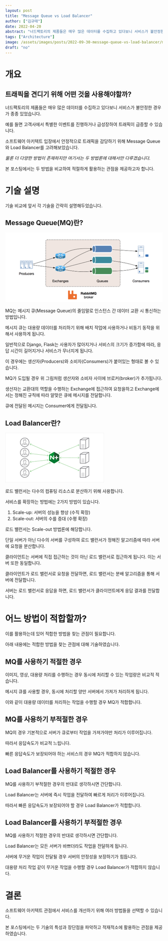 ```yaml
---
layout: post
title: "Message Queue vs Load Balancer"
author: ["김규태"]
date: 2022-04-20
abstract: "너드팩토리의 제품들은 매우 많은 데이터를 수집하고 있다보니 서비스가 불안정한 경우가 종종 있었습니다. 예를 들면 고객사에서 특별한 이벤트를 진행하거나 급성장하여 트래픽이 급증할 수 있습니다. 소프트웨어 아키텍트 입장에서 안정적으로 트래픽을 감당하기 위해 Message Queue와 Load Balancer를 고려해보았습니다."
tags: ["Architecture"]
image: /assets/images/posts/2022-09-30-message-queue-vs-load-balancer/message-queue.png
draft: "no"
---
```


# 개요

## 트래픽을 견디기 위해 어떤 것을 사용해야할까?

너드팩토리의 제품들은 매우 많은 데이터를 수집하고 있다보니 서비스가 불안정한 경우가 종종 있었습니다.

예를 들면 고객사에서 특별한 이벤트를 진행하거나 급성장하여 트래픽이 급증할 수 있습니다.

소프트웨어 아키텍트 입장에서 안정적으로 트래픽을 감당하기 위해 Message Queue와 Load Balancer를 고려해보았습니다.

_물론 더 다양한 방법이 존재하지만 여기서는 두 방법론에 대해서만 다루겠습니다._

본 포스팅에서는 두 방법을 비교하여 적절하게 활용하는 관점을 제공하고자 합니다.

# 기술 설명

기술 비교에 앞서 각 기술을 간략히 설명해두었습니다.

## Message Queue(MQ)란?

![messagequeue](/assets/images/posts/2022-09-30-message-queue-vs-load-balancer/message-queue.png)

MQ는 메시지 큐(Message Queue)의 줄임말로 인스턴스 간 데이터 교환 시 통신하는 방법입니다.

메시지 큐는 대용량 데이터를 처리하기 위해 배치 작업에 사용하거나 비동기 동작을 위해서 사용하게 됩니다.

일반적으로 Django, Flask는 사용자가 많아지거나 서비스의 크기가 증가함에 따라, 응답 시간이 길어지거나 서비스가 무너지게 됩니다.

이 경우에는 생산자(Producers)와 소비자(Consumers)가 붙어있는 형태로 볼 수 있습니다.

MQ가 도입될 경우 위 그림처럼 생산자와 소비자 사이에 브로커(broker)가 추가됩니다.

생산자는 교환대의 역할을 수행하는 Exchange에 접근하여 요청을하고 Exchange에서는 정해진 규칙에 따라 알맞은 큐에 메시지를 전달합니다.

큐에 전달된 메시지는 Consumer에게 전달됩니다.

## Load Balancer란?

![loadbalancer](/assets/images/posts/2022-09-30-message-queue-vs-load-balancer/load-balancer.png)

로드 밸런서는 다수의 컴퓨팅 리소스로 분산하기 위해 사용합니다.

서비스를 확장하는 방법에는 2가지 방법이 있습니다.

1. Scale-up: 서버의 성능을 향상 (수직 확장)
2. Scale-out: 서버의 수를 증대 (수평 확장)

로드 밸런서는 Scale-out 방법론에 해당합니다.

단일 서버가 아닌 다수의 서버를 구성하여 로드 밸런서가 정해진 알고리즘에 따라 서버에 요청을 분산합니다.

클라이언트는 서버에 직접 접근하는 것이 아닌 로드 밸런서로 접근하게 됩니다. 이는 서버 또한 동일합니다.

클라이언트가 로드 밸런서로 요청을 전달하면, 로드 밸런서는 분배 알고리즘을 통해 서버에 전달합니다.

서버는 로드 밸런서로 응답을 하면, 로드 밸런서가 클라이언트에게 응답 결과를 전달합니다.

# 어느 방법이 적합할까?

이를 활용하는데 있어 적합한 방법을 찾는 관점이 필요합니다.

아래 내용에는 적합한 방법을 찾는 관점에 대해 기술하였습니다.

## MQ를 사용하기 적절한 경우

이미지, 영상, 대용량 처리를 수행하는 경우 동시에 처리할 수 있는 작업량은 비교적 적습니다.

메시지 큐를 사용할 경우, 동시에 처리할 양만 서버에서 가져가 처리하게 됩니다.

이와 같이 대용량 데이터를 처리하는 작업을 수행할 경우 MQ가 적합합니다.

## MQ를 사용하기 부적절한 경우

MQ의 경우 기본적으로 서버가 큐로부터 작업을 가져가야만 처리가 이루어집니다.

따라서 응답속도가 비교적 느립니다.

빠른 응답속도가 보장되어야 하는 서비스의 경우 MQ가 적합하지 않습니다.

## Load Balancer를 사용하기 적절한 경우

MQ를 사용하기 부적절한 경우의 반대로 생각하시면 간단합니다.

Load Balancer는 서버에 즉시 작업을 전달하여 빠르게 처리가 이루어집니다.

따라서 빠른 응답속도가 보장되어야 할 경우 Load Balancer가 적합합니다.

## Load Balancer를 사용하기 부적절한 경우

MQ를 사용하기 적절한 경우의 반대로 생각하시면 간단합니다.

Load Balancer는 모든 서버가 바쁘더라도 작업을 전달하게 됩니다.

서버에 무거운 작업이 전달될 경우 서버의 안정성을 보장하기가 힘듭니다.

대용량 처리 작업 같이 무거운 작업을 수행할 경우 Load Balancer가 적합하지 않습니다.

# 결론

소프트웨어 아키텍트 관점에서 서비스를 개선하기 위해 여러 방법들을 선택할 수 있습니다.

본 포스팅에서는 두 기술의 특성과 장단점을 파악하고 적재적소에 활용하는 관점을 제공하였습니다.
